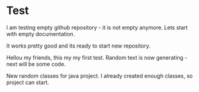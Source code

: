 # Test
I am testing empty github repository - it is not empty anymore.
Lets start with empty documentation.


It works pretty good and its ready to start new repository.


Hellou my friends, this my my first test. Random text is now generating - next will be some code.

New random classes for java project.
I already created enough classes, so project can start.
